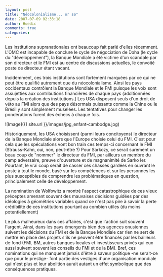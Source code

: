 ```yaml
---
layout: post
title: "Néocolonialisme... or so"
date: 2007-07-09 02:33:18
author: Hoedic
comments: true
categories: 
---
```



Les institutions supranationales ont beaucoup fait parlé d'elles récemment. L'OMC est incapable de conclure le cycle de négociation de Doha (le cycle du "développement"), la Banque Mondiale a été victime d'un scandale par son directeur et le FMI est au centre de discussions actuelles, le convoité poste de directeur étant vacant.

Incidemment, ces trois institutions sont fortement marquées par ce qui ne peut être qualifié autrement que du néocolonialisme. Ainsi les pays occidentaux contrôlent la Banque Mondiale et le FMI puisque les voix sont assujetties aux contributions financières de chaque pays (additionnées depuis la création des institutions.) Les USA disposent seuls d'un droit de véto au FMI alors que des pays désormais puissants comme la Chine ou le Brésil y sont simplement muselées. Les tentatives pour changer les pondérations furent des échecs à chaque fois.

![Image]({{ site.url }}/images/jpg_enfant-cambodge.jpg)


Historiquement, les USA choisissent (parmi leurs concitoyens) le directeur de la Banque Mondiale alors que l'Europe choisie celui du FMI. C'est pour cela que les spéculations vont bon train ces temps-ci concernant le FMI (Strauss-Kahn, oui, non, peut-être ?) Pour Sarkozy, ce serait surement un beau coup de "nommer" le directeur du FMI, par ailleurs un membre du camp adversaire, preuve d'ouverture et de magnanimité de Sarko Ier. Pourtant, le vrai coup serait de casser ces chasses gardées en ouvrant le poste à tout le monde, basé sur les compétences et sur les personnes les plus susceptibles de comprendre les problématiques en question, principalement celle de développement.

La nomination de Wolfowitz a montré l'aspect catastrophique de ces vieux préceptes amenant souvent des mauvaises décisions guidées par des idéologies à géométries variables quand ce n'est pas pire à savoir la perte crédibilité de ces institutions pourtant au combien utiles (du moins potentiellement)

Le plus malheureux dans ces affaires, c'est que l'action suit souvent l'argent. Ainsi, dans les pays émergents bien des  agences onusiennes suivent les décisions du FMI et de la Banque Mondiale car rien ne sert de mettre en place des projets s'ils ne peuvent être financés par les bailleurs de fond (FMI, BM, autres banques locales et investisseurs privés qui eux aussi suivent souvent les conseils du FMI et de la BM). Bref, ces nominations qui ne manquent jamais d'être à saveur politique -ne serait-ce que pour le prestige- font partie des vestiges d'une organisation mondiale qui n'est plus et leur abolition aurait autant un effet symbolique que des conséquences pratiques.